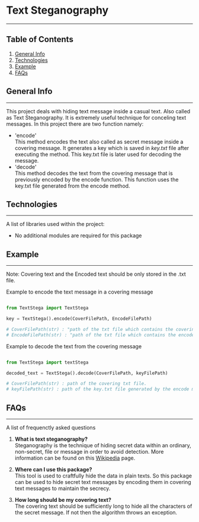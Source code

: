 # Text Steganography
***

## Table of Contents
1. [General Info](#general-info)
2. [Technologies](#technologies)
3. [Example](#example)
4. [FAQs](#faqs)

## General Info
***
This project deals with hiding text message inside a casual text. 
Also called as Text Steganography. It is extremely useful technique
for conceling text messages. In this project there are two function namely:
* 'encode' <br>This method encodes the text also called as secret message inside a covering message. It generates a key which is saved in <i>key.txt</i> file after executing the method. This key.txt file is later used for decoding the message. 
* 'decode'<br> This method decodes the text from the covering message that is previously encoded by the encode function. This function uses the key.txt file generated from the encode method. 

## Technologies
***
A list of libraries used within the project:
* No additional modules are required for this package


## Example
***

Note:
Covering text and the Encoded text should be only stored in the .txt file.<br>

Example to encode the text message in a covering message
```python

from TextStega import TextStega

key = TextStega().encode(CoverFilePath, EncodeFilePath)

# CoverFilePath(str) : "path of the txt file which contains the covering text" 
# EncodeFilePath(str) : "path of the txt file which contains the encoded message"

```

Example to decode the text from the covering message

```python

from TextStega import textStega

decoded_text = TextStega().decode(CoverFilePath, keyFilePath) 

# CoverFilePath(str) : path of the covering txt file.
# keyFilePath(str) : path of the key.txt file generated by the encode method

``` 


## FAQs
***
A list of frequenctly asked questions
1. **What is text steganography?**<br>
Steganography is the technique of hiding secret data within an ordinary, non-secret, file or message in order to avoid detection. More information can be found on this [Wikipedia](https://en.wikipedia.org/wiki/Steganography) page.

2. **Where can I use this package?**<br>
This tool is used to craftfully hide the data in plain texts. So this package can be used to hide secret text messages by encoding them in covering text messages to maintain the secrecy.

3. **How long should be my covering text?**<br>
The covering text should be sufficiently long to hide all the characters of the secret message. If not then the algorithm throws an exception. 





   





